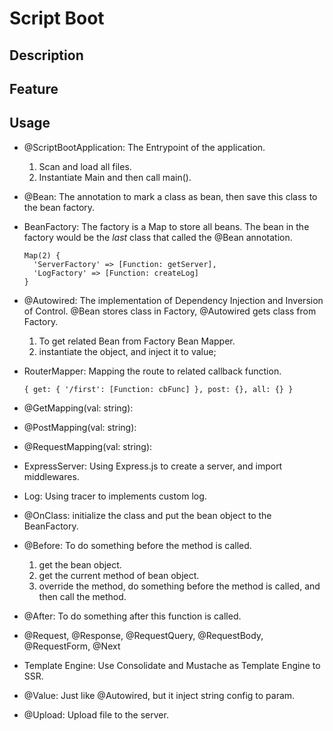 # Script Boot

## Description

## Feature

## Usage

- @ScriptBootApplication: The Entrypoint of the application.
  1. Scan and load all files.
  2. Instantiate Main and then call main().
- @Bean: The annotation to mark a class as bean, then save this class to the bean factory.
- BeanFactory: The factory is a Map to store all beans. The bean in the factory would be the _last_ class that called the @Bean annotation.
  ```
  Map(2) {
    'ServerFactory' => [Function: getServer],
    'LogFactory' => [Function: createLog]
  }
  ```
- @Autowired: The implementation of Dependency Injection and Inversion of Control. @Bean stores class in Factory, @Autowired gets class from Factory.

  1. To get related Bean from Factory Bean Mapper.
  2. instantiate the object, and inject it to value;

- RouterMapper: Mapping the route to related callback function.
  ```
  { get: { '/first': [Function: cbFunc] }, post: {}, all: {} }
  ```
- @GetMapping(val: string):
- @PostMapping(val: string):
- @RequestMapping(val: string):

- ExpressServer: Using Express.js to create a server, and import middlewares.
- Log: Using tracer to implements custom log.
- @OnClass: initialize the class and put the bean object to the BeanFactory.
- @Before: To do something before the method is called.
  1. get the bean object.
  2. get the current method of bean object.
  3. override the method, do something before the method is called, and then call the method.
- @After: To do something after this function is called.
- @Request, @Response, @RequestQuery, @RequestBody, @RequestForm, @Next
- Template Engine: Use Consolidate and Mustache as Template Engine to SSR.
- @Value: Just like @Autowired, but it inject string config to param.
- @Upload: Upload file to the server.
